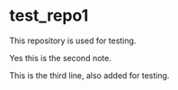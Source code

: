 test_repo1
==========

This repository is used for testing.

Yes this is the second note.

This is the third line, also added for testing.

